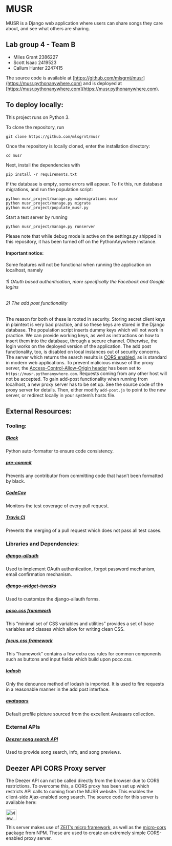 # MUSR

MUSR is a Django web application where users can share songs they care about, and see what others are sharing.

## Lab group 4 - Team B
- Miles Grant 2386227
- Scott Isaac	2419523
- Callum Hunter	2247415

The source code is available at [https://github.com/mlsgrnt/musr](https://musr.pythonanywhere.com) and is deployed at [https://musr.pythonanywhere.com](https://musr.pythonanywhere.com).

## To deploy locally:
This project runs on Python 3.

To clone the repository, run

`git clone https://github.com/mlsgrnt/musr`

Once the repository is locally cloned, enter the installation directory:

`cd musr`

Next, install the dependencies with

`pip install -r requirements.txt`

If the database is empty, some errors will appear. To fix this, run database migrations, and run the population script:

```
python musr_project/manage.py makemigrations musr
python musr_project/manage.py migrate
python musr_project/populate_musr.py
```

Start a test server by running

`python musr_project/manage.py runserver`

Please note that while debug mode is active on the settings.py shipped in this repository, it has been turned off on the PythonAnywhere instance.

#### Important notice:
Some features will not be functional when running the application on localhost, namely
###### 1) OAuth based authentication, more specifically the Facebook and Google logins
###### 2) The add post functionality

The reason for both of these is rooted in security. Storing secret client keys in plaintext is very bad practice, and so these keys are stored in the Django database. The population script inserts dummy keys which will not work in practice. We can provide working keys, as well as instructions on how to insert them into the database, through a secure channel. Otherwise, the login works on the deployed version of the application. The add post functionality, too, is disabled on local instances out of security concerns. The server which returns the search results is [CORS enabled](https://developer.mozilla.org/en-US/docs/Web/HTTP/CORS), as is standard in modern web applications. To prevent malicious misuse of the proxy server, the [Access-Control-Allow-Origin header](https://developer.mozilla.org/en-US/docs/Web/HTTP/Headers/Access-Control-Allow-Origin) has been set to `https://musr.pythonanywhere.com`. Requests coming from any other host will not be accepted. To gain add-post functionality when running from localhost, a new proxy server has to be set up. See the source code of the proxy server for details. Then, either modify `add-post.js` to point to the new server, or redirect locally in your system’s hosts file.
## External Resources:
### Tooling:
##### [Black](https://github.com/ambv/black)
Python auto-formatter to ensure code consistency.
##### [pre-commit](https://github.com/chriskuehl/pre-commit)
Prevents any contributor from committing code that hasn’t been formatted by black.
##### [CodeCov](https://codecov.io)
Monitors the test coverage of every pull request.
##### [Travis CI](https://travis-ci.com)
Prevents the merging of a pull request which does not pass all test cases.
### Libraries and Dependencies:
##### [django-allauth](https://github.com/pennersr/django-allauth)
Used to implement OAuth authentication, forgot password mechanism, email confirmation mechanism.
##### [django-widget-tweaks](https://github.com/jazzband/django-widget-tweaks)
Used to customize the django-allauth forms.
##### [poco.css framework](https://github.com/hihayk/poco)
This “minimal set of CSS variables and utilities” provides a set of base variables and classes which allow for writing clean CSS.
##### [focus.css framework](https://hihayk.github.io/focus/)
This “framework” contains a few extra css rules for common components such as buttons and input fields which build upon poco.css.
##### [lodash](https://lodash.com)
Only the denounce method of lodash is imported. It is used to fire requests in a reasonable manner in the add post interface.
##### [avataaars](https://getavataaars.com/?avatarStyle=Transparent&clotheType=BlazerShirt&facialHairType=Blank&skinColor=Yellow&topType=LongHairShavedSides)
Default profile picture sourced from the excellent Avataaars collection.

### External APIs
##### [Deezer song search API](https://developers.deezer.com/api)
Used to provide song search, info, and song previews.

## Deezer API CORS Proxy server
The Deezer API can not be called directly from the browser due to CORS restrictions. To overcome this, a CORS proxy has been set up which restricts API calls to coming from the MUSR website. This enables the client-side Ajax-enabled song search. The source code for this server is available here:
<!-- View Source Button --><a href="https://glitch.com/edit/#!/deezer-proxy">  <img src="https://cdn.glitch.com/2bdfb3f8-05ef-4035-a06e-2043962a3a13%2Fview-source%402x.png?1513093958802" alt="view source button" aria-label="view source" height="33"></a>

This server makes use of [ZEIT’s micro framework](https://zeit.co/blog/micro-8), as well as the [micro-cors](https://github.com/possibilities/micro-cors) package from NPM. These are used to create an extremely simple CORS-enabled proxy server.
